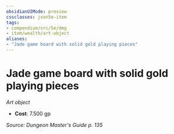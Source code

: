 ```yaml
---
obsidianUIMode: preview
cssclasses: json5e-item
tags:
- compendium/src/5e/dmg
- item/wealth/art-object
aliases: 
- "Jade game board with solid gold playing pieces"
---
```

# Jade game board with solid gold playing pieces
*Art object*  

- **Cost**: 7.500 gp

*Source: Dungeon Master's Guide p. 135*